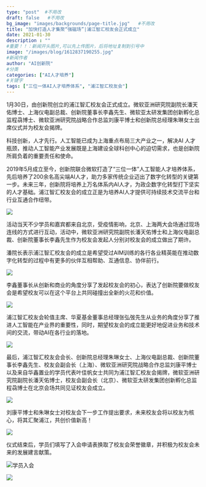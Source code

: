 ```yaml
---
type: "post"  #不用改
draft: false   #不用改
bg_image: "images/backgrounds/page-title.jpg"   #不用改
title: "加快打造人才集聚“强磁场”|浦江智汇校友会正式成立"
date: 2021-01-30
description : ""
#重要！！：新闻开头图片,可以先上传图片，后将地址复制到引号中
image: "/images/blog/1612837190255.jpg"
#新闻作者
author: "AI创新院"
#分类
categories: ["AI人才培养"]
#关键字
tags: ["三位一体AI人才培养体系", "浦江智汇校友会"]
---
```





1月30日，由创新院创立的浦江智汇校友会正式成立。微软亚洲研究院副院长潘天佑博士、上海仪电副总裁、创新院董事长李鑫先生、微软亚太研发集团创新孵化总监程骉博士、微软亚洲研究院战略合作总监刘康平博士和创新院总经理朱琳女士出席仪式并为校友会揭牌。

科技创新，人才先行。人工智能已成为上海重点布局三大产业之一，解决AI 人才瓶颈，推动人工智能产业发展既是上海建设全球科创中心的迫切需求，也是创新院所肩负着的重要责任和使命。

2019年5月成立至今，创新院联合微软打造了“三位一体”人工智能人才培养体系，先后培养了200余名高尖端AI人才，助力多家传统企业迈出了数字化转型的关键第一步。未来三年，创新院将培养上万名体系内AI人才，为政企数字化转型打下坚实的人才基础。浦江智汇校友会的成立正是为培养AI人才提供可持续技术交流平台和行业互通合作纽带。

![](https://www.shaiic.com/picture/1612837259106.png)


活动当天不少学员和嘉宾都来自北京，受疫情影响，北京、上海两大会场通过现场连线的方式进行互动，活动中，微软亚洲研究院副院长潘天佑博士和上海仪电副总裁、创新院董事长李鑫先生作为校友会发起人分别对校友会的成立做出了期许。

潘院长表示浦江智汇校友会的成立是希望受过AIM训练的各行各业精英能在推动数字化转型的过程中有更多的伙伴互相帮助、互通信息、协伴前行。

![](https://www.shaiic.com/picture/1612837306793.JPG)

李鑫董事长从创新和商业的角度分享了发起校友会的初心，表达了创新院要做校友会是希望校友可以在这个平台上共同碰撞出全新的火花和价值。

![](https://www.shaiic.com/picture/1612837351812.JPG)

浦江智汇校友会轮值主席、华夏基金董事总经理张弘弢先生从业务的角度分享了推进人工智能在产业界的重要性，同时，期望校友会的成立能更好地促进业务和技术间的交流，带动AI在各行业的落地。

![](https://www.shaiic.com/picture/1612837407973.JPG)

最后，浦江智汇校友会会长、创新院总经理朱琳女士、上海仪电副总裁、创新院董事长李鑫先生、校友会副会长（上海）、微软亚洲研究院战略合作总监刘康平博士以及来自华鑫置业的学员代表叶佳帆女士共同为浦江智汇校友会揭牌，微软亚洲研究院副院长潘天佑博士，校友会副会长（北京）、微软亚太研发集团创新孵化总监程骉博士在北京会场共同见证校友会成立。

![](https://www.shaiic.com/picture/1612837478845.JPG)

刘康平博士和朱琳女士对校友会下一步工作提出要求，未来校友会将以校友为核心，将其汇聚浦江，共创价值新高！

![](https://www.shaiic.com/picture/1612837516979.JPG)

仪式结束后，学员们填写了入会申请表换取了校友会荣誉徽章，并积极为校友会未来的发展建言献策。

![学员入会](https://www.shaiic.com/picture/1612837559654.JPG "学员入会")

![](https://www.shaiic.com/picture/1612837604567.JPG)
